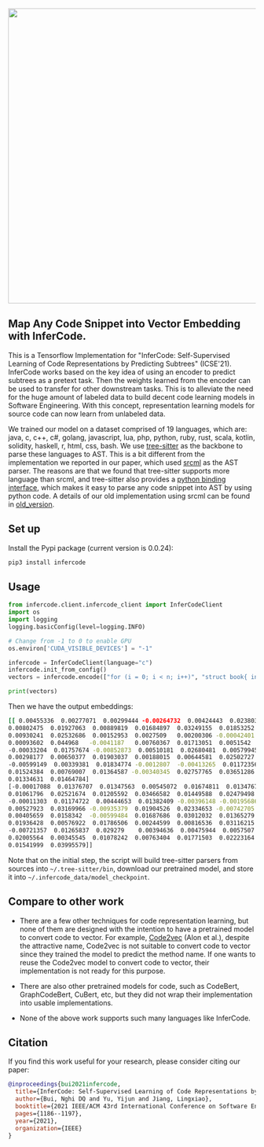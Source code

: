 <p align="center">
    <br>
    <img src="logo/twitter_header_photo_2.png" width="600"/>
    <br>
<p>
  
## Map Any Code Snippet into Vector Embedding with InferCode. 

This is a Tensorflow Implementation for "InferCode: Self-Supervised Learning of Code Representations by Predicting Subtrees" (ICSE'21). InferCode works based on the key idea of using an encoder to predict subtrees as a pretext task. Then the weights learned from the encoder can be used to transfer for other downstream tasks. This is to alleviate the need for the huge amount of labeled data to build decent code learning models in Software Engineering. With this concept, representation learning models for  source code can now learn from unlabeled data. 
    
We trained our model on a dataset comprised of 19 languages, which are: java, c, c++, c#, golang, javascript, lua, php, python, ruby, rust, scala, kotlin, solidity, haskell, r, html, css, bash. We use [tree-sitter](https://github.com/tree-sitter/tree-sitter) as the backbone to parse these languages to AST. This is a bit different from the implementation we reported in our paper, which used [srcml](https://www.srcml.org/) as the AST parser. The reasons are that we found that tree-sitter supports more language than srcml, and tree-sitter also provides a [python binding interface](https://github.com/tree-sitter/py-tree-sitter), which makes it easy to parse any code snippet into AST by using python code. A details of our old implementation using srcml can be found in [old_version](old_version/).

## Set up
Install the Pypi package (current version is 0.0.24):
```python
pip3 install infercode
```
    
## Usage
```python
from infercode.client.infercode_client import InferCodeClient
import os
import logging
logging.basicConfig(level=logging.INFO)

# Change from -1 to 0 to enable GPU
os.environ['CUDA_VISIBLE_DEVICES'] = "-1"

infercode = InferCodeClient(language="c")
infercode.init_from_config()
vectors = infercode.encode(["for (i = 0; i < n; i++)", "struct book{ int num; char s[27]; }shu[1000];"])

print(vectors)

```
    
Then we have the output embeddings:
```bash
[[ 0.00455336  0.00277071  0.00299444 -0.00264732  0.00424443  0.02380365
0.00802475  0.01927063  0.00889819  0.01684897  0.03249155  0.01853252
0.00930241  0.02532686  0.00152953  0.0027509   0.00200306 -0.00042401
0.00093602  0.044968   -0.0041187   0.00760367  0.01713051  0.0051542
-0.00033204  0.01757674 -0.00852873  0.00510181  0.02680481  0.00579945
0.00298177  0.00650377  0.01903037  0.00188015  0.00644581  0.02502727
-0.00599149  0.00339381  0.01834774 -0.0012807  -0.00413265  0.01172356
0.01524384  0.00769007  0.01364587 -0.00340345  0.02757765  0.03651286
0.01334631  0.01464784]
[-0.00017088  0.01376707  0.01347563  0.00545072  0.01674811  0.01347677
0.01061796  0.02521674  0.01205592  0.03466582  0.01449588  0.02479498
-0.00011303  0.01174722  0.00444653  0.01382409 -0.00396148 -0.00195686
0.00527923  0.03169966 -0.00935379  0.01904526  0.02334653 -0.00742705
0.00405659  0.0158342  -0.00599484  0.01687686  0.03012032  0.01365279
0.01936428  0.00576922  0.01786506  0.00244599  0.00816536  0.03116215
-0.00721357  0.01265837  0.029279    0.00394636  0.00475944  0.0057507
0.02005564  0.00345545  0.01078242  0.00763404  0.01771503  0.02223164
0.01541999  0.03995579]]
```

Note that on the initial step, the script will build tree-sitter parsers from sources into ```~/.tree-sitter/bin```, download our pretrained model, and store it into ```~/.infercode_data/model_checkpoint```.
    
## Compare to other work
- There are a few other techniques for code representation learning, but none of them are designed with the intention to have a pretrained model to convert code to vector. For example, [Code2vec](https://arxiv.org/abs/1803.09473) (Alon et al.), despite the attractive name, Code2vec is not suitable to convert code to vector since they trained the model to predict the method name. If one wants to reuse the Code2vec model to convert code to vector, their implementation is not ready for this purpose. 
    
- There are also other pretrained models for code, such as CodeBert, GraphCodeBert, CuBert, etc, but they did not wrap their implementation into usable implementations.

- None of the above work supports such many languages like InferCode.
    
    
## Citation
If you find this work useful for your research, please consider citing our paper:

```bibtex
@inproceedings{bui2021infercode,
  title={InferCode: Self-Supervised Learning of Code Representations by Predicting Subtrees},
  author={Bui, Nghi DQ and Yu, Yijun and Jiang, Lingxiao},
  booktitle={2021 IEEE/ACM 43rd International Conference on Software Engineering (ICSE)},
  pages={1186--1197},
  year={2021},
  organization={IEEE}
}
```
